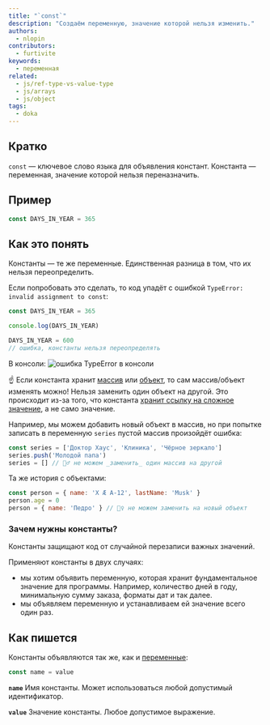 ```yaml
---
title: "`const`"
description: "Создаём переменную, значение которой нельзя изменить."
authors:
  - nlopin
contributors:
  - furtivite
keywords:
  - переменная
related:
  - js/ref-type-vs-value-type
  - js/arrays
  - js/object
tags:
  - doka
---
```


## Кратко

`const` — ключевое слово языка для объявления констант. Константа — переменная, значение которой нельзя переназначить.

## Пример

```js
const DAYS_IN_YEAR = 365
```

## Как это понять

Константы — те же переменные. Единственная разница в том, что их нельзя переопределить.

Если попробовать это сделать, то код упадёт с ошибкой `TypeError: invalid assignment to const`:

```js
const DAYS_IN_YEAR = 365

console.log(DAYS_IN_YEAR)

DAYS_IN_YEAR = 600
// ошибка, константы нельзя переопределять
```

В консоли: ![ошибка TypeError в консоли](images/const-error.png)

☝️ Если константа хранит [массив](/js/arrays/) или [объект](/js/object/), то сам массив/объект изменять можно! Нельзя заменить один объект на другой. Это происходит из-за того, что константа [хранит ссылку на сложное значение](/js/ref-type-vs-value-type/), а не само значение.

Например, мы можем добавить новый объект в массив, но при попытке записать в переменную `series` пустой массив произойдёт ошибка:

```js
const series = ['Доктор Хаус', 'Клиника', 'Чёрное зеркало']
series.push('Молодой папа')
series = [] // 🙅‍♂️ не можем _заменить_ один массив на другой
```

Та же история с объектами:
```js
const person = { name: 'X Æ A-12', lastName: 'Musk' }
person.age = 0
person = { name: 'Педро' } // 🙅‍♀️ не можем заменить на новый объект
```

### Зачем нужны константы?

Константы защищают код от случайной перезаписи важных значений.

Применяют константы в двух случаях:

- мы хотим объявить переменную, которая хранит фундаментальное значение для программы. Например, количество дней в году, минимальную сумму заказа, форматы дат и так далее.
- мы объявляем переменную и устанавливаем ей значение всего один раз.

## Как пишется

Константы объявляются так же, как и [переменные](/js/var-let/):

```js
const name = value
```

__`name`__ Имя константы. Может использоваться любой допустимый идентификатор.

__`value`__ Значение константы. Любое допустимое выражение.
